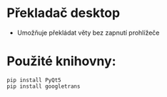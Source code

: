 # Překladač desktop

- Umožňuje překládat věty bez zapnutí prohlížeče

# Použité knihovny:
```
pip install PyQt5
pip install googletrans
```
